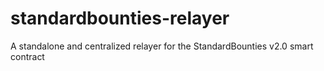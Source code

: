 # standardbounties-relayer
A standalone and centralized relayer for the StandardBounties v2.0 smart contract
